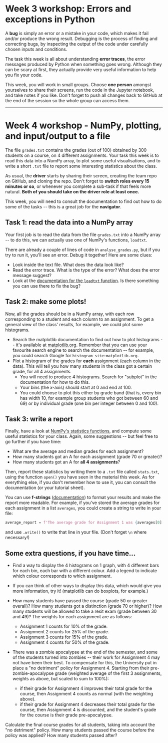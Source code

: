 # Week 3 workshop: Errors and exceptions in Python

A **bug** is simply an error or a mistake in your code, which makes it fail and/or produce the wrong result. Debugging is the process of finding and correcting bugs, by inspecting the output of the code under carefully chosen inputs and conditions.

The task this week is all about understanding **error traces**, the error messages produced by Python when something goes wrong. Although they can be scary at first, they actually provide very useful information to help you fix your code.

This week, you will work in small groups. Choose **one person** amongst yourselves to share their screens, run the code in the Jupyter notebook, and take notes if you like. Don't forget to push all changes back to GitHub at the end of the session so the whole group can access them.

---

# Week 4 workshop - NumPy, plotting, and input/output to a file

The file `grades.txt` contains the grades (out of 100) obtained by 300 students on a course, on 4 different assignments. Your task this week is to read this data into a NumPy array, to plot some useful visualisations, and to write a short `.txt` file to report some interesting statistics about the class.

As usual, the **driver** starts by sharing their screen, creating the team repo on GitHub, and cloning the repo. Don't forget to **switch roles every 15 minutes or so**, or whenever you complete a sub-task if that feels more natural. **Both of you should take on the driver role at least once.**

This week, you will need to consult the documentation to find out how to do some of the tasks -- this is a great job for the **navigator**.

## Task 1: read the data into a NumPy array

Your first job is to read the data from the file `grades.txt` into a NumPy array -- to do this, we can actually use one of NumPy's functions, `loadtxt`.

There are already a couple of lines of code in `analyse_grades.py`, but if you try to run it, you'll see an error. Debug it together! Here are some clues:

- Look inside the text file. What does the data look like?
- Read the error trace. What is the type of the error? What does the error message suggest?
- Look at the [documentation for the `loadtxt` function](https://numpy.org/doc/stable/reference/generated/numpy.loadtxt.html?highlight=loadtxt#numpy.loadtxt). Is there something you can use there to fix the bug?

## Task 2: make some plots!

Now, all the grades should be in a NumPy array, with each row corresponding to a student and each column to an assignment. To get a general view of the class' results, for example, we could plot some histograms.

- Search the matplotlib documentation to find out how to plot histograms -- it's available at [matplotlib.org](https://matplotlib.org/). Remember that you can use your favourite search engine to search the documentation -- for example, you could search Google for `histogram site:matplotlib.org`.
- Plot a histogram of the grades for **each** assignment (each column in the data). This will tell you how many students in the class got a certain grade, for all 4 assignments.
    - You will need to produce 4 histograms. Search for "subplot" in the documentation for how to do this.
    - Your bins (the x-axis) should start at 0 and end at 100.
    - You could choose to plot this either by grade band (that is, every bin has width 10, for example group students who got between 60 and 69) or by individual grade (one bin per integer between 0 and 100).

## Task 3: write a report

Finally, have a look at [NumPy's statistics functions](https://numpy.org/doc/stable/reference/routines.statistics.html), and compute some useful statistics for your class. Again, some suggestions -- but feel free to go further if you have time:

- What are the average and median grades for each assignment?
- How many students got an A for each assignment (grade 70 or greater)? 
- How many students got an A for **all 4 assignments**?

Then, report these statistics by writing them to a `.txt` file called `stats.txt`, using the function `open()` you have seen in the material this week. As for everything else, if you don't remember how to use it, you can consult the documentation (or your tutorial sheet).

You can use **f-strings** ([documentation](https://docs.python.org/3/tutorial/inputoutput.html#tut-f-strings)) to format your results and make the report more readable. For example, if you've stored the average grades for each assignment in a list `averages`, you could create a string to write in your file:

```python
average_report = f'The average grade for Assignment 1 was {averages[0]:.1f}.'
```
and use `.write()` to write that line in your file. (Don't forget `\n` where necessary!)

## Some extra questions, if you have time...

- Find a way to display the 4 histograms on 1 graph, with 4 different bars for each bin, each bar with a different colour. Add a legend to indicate which colour corresponds to which assignment.

- If you can think of other ways to display this data, which would give you more information, try it! (matplotlib can do boxplots, for example.)

- How many students have passed the course (grade 50 or greater overall)? How many students got a distinction (grade 70 or higher)? How many students will be allowed to take a resit exam (grade between 30 and 49)? The weights for each assignment are as follows:
    - Assignment 1 counts for 10% of the grade.
    - Assignment 2 counts for 25% of the grade.
    - Assignment 3 counts for 15% of the grade.
    - Assignment 4 counts for 50% of the grade.

- There was a zombie apocalypse at the end of the semester, and some of the students turned into zombies -- their work for Assignment 4 may not have been their best. To compensate for this, the University put in place a "no detriment" policy for Assignment 4. Starting from their pre-zombie-apocalypse grade (weighted average of the first 3 assignments, weights as above, but scaled to sum to 100%):
    - if their grade for Assignment 4 improves their total grade for the course, then Assignment 4 counts as normal (with the weighting above).
    - if their grade for Assignment 4 decreases their total grade for the course, then Assignment 4 is discounted, and the student's grade for the course is their grade pre-apocalypse.

Calculate the final course grades for all students, taking into account the "no detriment" policy. How many students passed the course before the policy was applied? How many students passed after?
